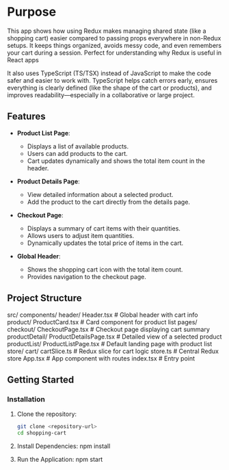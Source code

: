 # Purpose
This app shows how using Redux makes managing shared state (like a shopping cart) easier compared to passing props everywhere in non-Redux setups. It keeps things organized, avoids messy code, and even remembers your cart during a session. Perfect for understanding why Redux is useful in React apps

It also uses TypeScript (TS/TSX) instead of JavaScript to make the code safer and easier to work with. TypeScript helps catch errors early, ensures everything is clearly defined (like the shape of the cart or products), and improves readability—especially in a collaborative or large project.

## Features
- **Product List Page**:
  - Displays a list of available products.
  - Users can add products to the cart.
  - Cart updates dynamically and shows the total item count in the header.

- **Product Details Page**:
  - View detailed information about a selected product.
  - Add the product to the cart directly from the details page.

- **Checkout Page**:
  - Displays a summary of cart items with their quantities.
  - Allows users to adjust item quantities.
  - Dynamically updates the total price of items in the cart.

- **Global Header**:
  - Shows the shopping cart icon with the total item count.
  - Provides navigation to the checkout page.

## Project Structure
src/
  components/
    header/
      Header.tsx            # Global header with cart info
    product/
      ProductCard.tsx       # Card component for product list
  pages/
    checkout/
      CheckoutPage.tsx      # Checkout page displaying cart summary
    productDetail/
      ProductDetailsPage.tsx  # Detailed view of a selected product
    productList/
      ProductListPage.tsx   # Default landing page with product list
  store/
    cart/
      cartSlice.ts          # Redux slice for cart logic
    store.ts                # Central Redux store
  App.tsx                   # App component with routes
  index.tsx                 # Entry point


## Getting Started
### Installation
1. Clone the repository:
   ```bash
   git clone <repository-url>
   cd shopping-cart

2. Install Dependencies:
npm install

3. Run the Application:
npm start